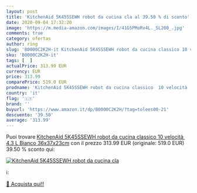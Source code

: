 ```yaml
---
layout: post
title: 'KitchenAid 5K45SSEWH robot da cucina cla al 39.50 % di sconto'
date: 2020-09-04 17:32:20
image: 'https://m.media-amazon.com/images/I/41G5PMoRv4L._SL200_.jpg'
comments: true
category: ofertas
author: ring
slug: 'B0000C2K2H-it KitchenAid 5K45SSEWH robot da cucina classico 10 velocità...'
sku: 'B0000C2K2H-it'
tags: [  ]
actualPrice: 313.99 EUR
currency: EUR
price: 313.99
comparePrice: 519.0 EUR
prodname: 'KitchenAid 5K45SSEWH robot da cucina classico  10 velocità   4.3 L  Bianco 36x37x23cm'
country: 'it'
flag: '🇮🇹'
brand: ''
buyurl: 'https://www.amazon.it/dp/B0000C2K2H/?tag=tolees00-21'
descuento: '39.50'
average: '313.99'
---
```


Puoi trovare [KitchenAid 5K45SSEWH robot da cucina classico  10 velocità   4.3 L  Bianco 36x37x23cm](https://www.amazon.it/dp/B0000C2K2H/?tag=tolees00-21) con il prezzo 313.99 EUR (originale: 519.0 EUR) 39.50 % sconto qui:

[![KitchenAid 5K45SSEWH robot da cucina cla](https://m.media-amazon.com/images/I/41G5PMoRv4L._SL200_.jpg)](https://www.amazon.it/dp/B0000C2K2H/?tag=tolees00-21)

ℹ️:


[🛒 Acquista qui!!](https://www.amazon.it/dp/B0000C2K2H/?tag=tolees00-21)
